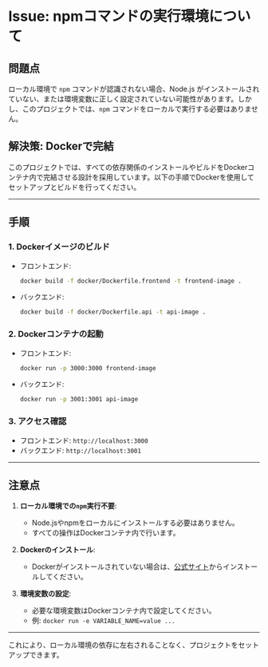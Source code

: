 # Issue: npmコマンドの実行環境について

## 問題点
ローカル環境で `npm` コマンドが認識されない場合、Node.js がインストールされていない、または環境変数に正しく設定されていない可能性があります。しかし、このプロジェクトでは、`npm` コマンドをローカルで実行する必要はありません。

## 解決策: Dockerで完結
このプロジェクトでは、すべての依存関係のインストールやビルドをDockerコンテナ内で完結させる設計を採用しています。以下の手順でDockerを使用してセットアップとビルドを行ってください。

---

## 手順

### 1. Dockerイメージのビルド
- フロントエンド:
  ```bash
  docker build -f docker/Dockerfile.frontend -t frontend-image .
  ```

- バックエンド:
  ```bash
  docker build -f docker/Dockerfile.api -t api-image .
  ```

### 2. Dockerコンテナの起動
- フロントエンド:
  ```bash
  docker run -p 3000:3000 frontend-image
  ```

- バックエンド:
  ```bash
  docker run -p 3001:3001 api-image
  ```

### 3. アクセス確認
- フロントエンド: `http://localhost:3000`
- バックエンド: `http://localhost:3001`

---

## 注意点
1. **ローカル環境での`npm`実行不要**:
   - Node.jsやnpmをローカルにインストールする必要はありません。
   - すべての操作はDockerコンテナ内で行います。

2. **Dockerのインストール**:
   - Dockerがインストールされていない場合は、[公式サイト](https://www.docker.com/)からインストールしてください。

3. **環境変数の設定**:
   - 必要な環境変数はDockerコンテナ内で設定してください。
   - 例: `docker run -e VARIABLE_NAME=value ...`

---

これにより、ローカル環境の依存に左右されることなく、プロジェクトをセットアップできます。